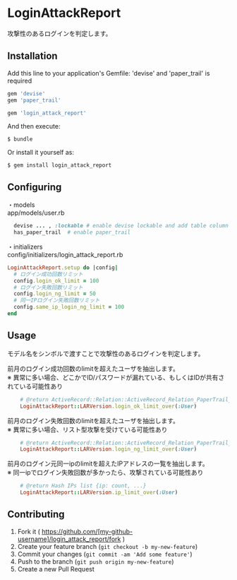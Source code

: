 # LoginAttackReport

攻撃性のあるログインを判定します。

## Installation

Add this line to your application's Gemfile:
'devise' and 'paper_trail' is required

```ruby
gem 'devise'
gem 'paper_trail'

gem 'login_attack_report'
```

And then execute:

    $ bundle

Or install it yourself as:

    $ gem install login_attack_report

## Configuring

・models  
app/models/user.rb
```ruby
  devise ... , :lockable # enable devise lockable and add table column 'failed_attempts'
  has_paper_trail  # enable paper_trail
```


・initializers  
config/initializers/login_attack_report.rb
```ruby
LoginAttackReport.setup do |config|
  # ログイン成功回数リミット
  config.login_ok_limit = 100
  # ログイン失敗回数リミット
  config.login_ng_limit = 50
  # 同一IPログイン失敗回数リミット
  config.same_ip_login_ng_limit = 100
end
```

## Usage

モデル名をシンボルで渡すことで攻撃性のあるログインを判定します。

前月のログイン成功回数のlimitを超えたユーザを抽出します。  
※ 異常に多い場合、どこかでID/パスワードが漏れている、もしくはIDが共有されている可能性あり
```ruby
    # @return ActiveRecord::Relation::ActiveRecord_Relation_PaperTrail_Version
    LoginAttackReport::LARVersion.login_ok_limit_over(:User)
```
  

前月のログイン失敗回数のlimitを超えたユーザを抽出します。  
※ 異常に多い場合、リスト型攻撃を受けている可能性あり
```ruby
    # @return ActiveRecord::Relation::ActiveRecord_Relation_PaperTrail_Version
    LoginAttackReport::LARVersion.login_ng_limit_over(:User)
```
  

前月のログイン元同一ipのlimitを超えたIPアドレスの一覧を抽出します。  
※ 同一ipでログイン失敗回数が多かったら、攻撃されている可能性あり
```ruby
    # @return Hash IPs list {ip: count, ...}
    LoginAttackReport::LARVersion.ip_limit_over(:User)
```

## Contributing

1. Fork it ( https://github.com/[my-github-username]/login_attack_report/fork )
2. Create your feature branch (`git checkout -b my-new-feature`)
3. Commit your changes (`git commit -am 'Add some feature'`)
4. Push to the branch (`git push origin my-new-feature`)
5. Create a new Pull Request
